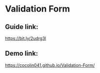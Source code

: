 # Validation Form

## Guide link: 
https://bit.ly/2udrg3l

## Demo link: 
https://cocolin041.github.io/Validation-Form/